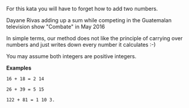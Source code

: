 For this kata you will have to forget how to add two numbers.

Dayane Rivas adding up a sum while competing in the Guatemalan television show "Combate" in May 2016

In simple terms, our method does not like the principle of carrying over numbers and just writes down every number it calculates :-)

You may assume both integers are positive integers.

**Examples**
```
16 + 18 = 2 14  
  
26 + 39 = 5 15  
  
122 + 81 = 1 10 3.  
```
​
 
​
